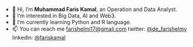 - 👋 Hi, I’m **Muhammad Faris Kamal**, an Operation and Data Analyst.
- 👀 I’m interested in Big Data, AI and Web3.
- 🌱 I’m currently learning Python and R language.
- 📫 You can reach me farishelmi17@gmail.com twitter: [@de_farishelmy](https://twitter.com/de_farishelmy) linkedin: [@fariskamal](https://www.linkedin.com/in/muhammad-faris-kamal/)

<!---
farishelmi17/farishelmi17 is a ✨ special ✨ repository because its `README.md` (this file) appears on your GitHub profile.
You can click the Preview link to take a look at your changes.
--->
